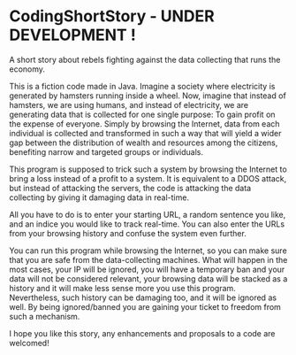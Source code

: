 # CodingShortStory - UNDER DEVELOPMENT !
A short story about rebels fighting against the data collecting that runs the economy.

This is a fiction code made in Java. Imagine a society where electricity is generated by hamsters running inside a wheel.
Now, imagine that instead of hamsters, we are using humans, and instead of electricity, we are generating data that is collected for one single purpose: To gain profit on the expense of everyone.
Simply by browsing the Internet, data from each individual is collected and transformed in such a way that will yield a wider gap between the distribution of wealth and resources among the citizens, benefiting narrow and targeted groups or individuals.

This program is supposed to trick such a system by browsing the Internet to bring a loss instead of a profit to a system.
It is equivalent to a DDOS attack, but instead of attacking the servers, the code is attacking the data collecting by giving it damaging data in real-time.

All you have to do is to enter your starting URL, a random sentence you like, and an indice you would like to track real-time.
You can also enter the URLs from your browsing history and confuse the system even further.


You can run this program while browsing the Internet, so you can make sure that you are safe from the data-collecting machines. What will happen in the most cases, your IP will be ignored, you will have a temporary ban and your data will not be considered relevant, your browsing data will be stacked as a history and it will make less sense more you use this program. Nevertheless, such history can be damaging too, and it will be ignored as well. By being ignored/banned you are gaining your ticket to freedom from such a mechanism.

I hope you like this story, any enhancements and proposals to a code are welcomed!
